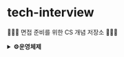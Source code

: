 # tech-interview
🧑🏻‍💻 면접 준비를 위한 CS 개념 저장소 🧑🏻‍💻

<details>
<summary><strong>⚙️운영체제</strong></summary>

<br>

- [운영체제란?](./Operation_System/운영체제란.md)
  - 운영체자란 무엇일까요?
  - 커널이란 무엇일까요?
  - 운영체제는 어떤 기능을 하는지 설명해주세요
  - 운영체제가 관리하는 5가지 지원에 대해 설명해주세요
- [프로세스와 스레드](./Operation_System/Process&Thread.md)
  - 프로세스와 프로세서의 차이에 대해 설명해주세요.
  - 프로세스와 스레드의 차이를 설명해주세요
  - 프로세스의 주소 공간에는 어떤 것이 있을까요?
  - 프로세스의 Data, Stack, Heap영역에는 각각 어떤 데이터가 저장되는지 설명해주세요
  - 프로세스의 상태에는 어떤 것이 있을까요?
  - 프로세스의 Running State에서 CPU 자원을 뺐기는 3가지 상황에 대해 설명해주세요
  - OS는 프로세스의 정보를 어떻게 관리하며 어떤 데이터들을 저장하고 있는지 설명해주세요 (hint.PCB)
  - PCB가 왜 필요할까요?
  - 멀티 스레드와 멀티 프로세스의 차이에 대해 설명해주세요
  - 스레드마다 독립적으로 관리하는 공간은 무엇이며 왜 독립적으로 할당할까요?
  - 커널 스레드와 유저 스레드의 차이에 대해 설명해주세요
- [Context Switching](./Operation_System/Context_Switching.md)
  - Context Switching에 대해 설명해주세요
  - Context Switching Overhead에 대해 설명해주세요
- [IPC](./Operation_System/IPC.md)
  - 프로세스간 통신은 어떻게 할까요?
  - IPC에는 어떤 방법들이 있을까요?
- [System Call](./Operation_System/SystemCall.md)
  - System Call이란 무엇일까요?
  - System Call과 Function Call의 차이점에 대해 설명해주세요
  - 사용자 모드와 커널 모드에 대해 설명해주세요
- [인터럽트](./Operation_System/Interrupt.md)
  - 인터럽트란 무엇일까요?
  - 인터럽트는 시그널을 하드웨어적으로 확인할까요? 소프트웨어적으로 할까요?
  - 인터럽트 벡터와 인터럽트 서비스 루틴에 대해 설명해주세요
  - 인터럽트 실행 과정에 대해 설명해주세요
- [CPU 스케쥴링](./Operation_System/CPU%20Scheduling.md)
  - CPU 스케줄링이란 무엇일까요?
  - 장기, 중기, 단기 스케줄러로 나누는 기준에 대해 설명해주세요
  - 선점과 비선점의 차이에 대해 설명해주세요
  - CPU Scheduling의 종류에는 무엇이 있을까요?
  - FCFS, SJF, SRTF, Priority scheduling, RR 스케줄링은 각각 무엇이며 장단점은 무엇이 있을까요?
  - 선점 스케줄링과 비선점 스케줄링에는 각각 어떤 것이 있을까요?
  - Starvation은 어떤 스케줄링에서 발생하는 문제일까요?
  - Aging이란 무엇일까요?

</details>
